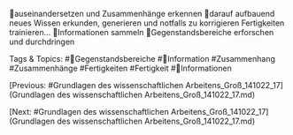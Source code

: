 auseinandersetzen und Zusammenhänge erkennen
darauf aufbauend neues Wissen erkunden, generieren und notfalls zu korrigieren
Fertigkeiten trainieren…
Informationen sammeln 
Gegenstandsbereiche erforschen und durchdringen 

   Tags & Topics:
   #Gegenstandsbereiche
   #Information
   #Zusammenhang
   #Zusammenhänge
   #Fertigkeiten
   #Fertigkeit
   #Informationen

[Previous: #Grundlagen des wissenschaftlichen Arbeitens_Groß_141022_17](Grundlagen des wissenschaftlichen Arbeitens_Groß_141022_17.md)

[Next: #Grundlagen des wissenschaftlichen Arbeitens_Groß_141022_17](Grundlagen des wissenschaftlichen Arbeitens_Groß_141022_17.md)